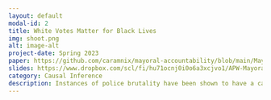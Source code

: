 ```yaml
---
layout: default
modal-id: 2
title: White Votes Matter for Black Lives
img: shoot.png
alt: image-alt
project-date: Spring 2023
paper: https://github.com/caramnix/mayoral-accountability/blob/main/Mayoral_Accountability.pdf
slides: https://www.dropbox.com/scl/fi/hu71ocnj0i0o6a3xcjvo1/APW-Mayoral-Accountability-3_8_23.pdf?rlkey=4iofuthd514uon4rhgz67iih1&dl=0
category: Causal Inference
description: Instances of police brutality have been shown to have a catalyzing effect on the electorate. For example, following the murder of George Floyd in Minneapolis in 2020 voter turnout in the 2021 mayoral election increased over 53 percent from 2017. However, despite a massive change in turnout indicating the mobilizing effect of police killings, Mayor Jacob Frey still won reelection in 2021. This puzzle of accountability is what I will explore further and put to the test at a national-level. Using data from police killings which occurred in medium and large (greater than 50,000 people) cities from 2013-2021 and corresponding mayoral election returns I consider the impact of police brutality on turnout, democratic vote share and incumbency vote choice. I expect to find turnout and democratic vote share in the mayoral election will increase following instances of police brutality. I also expect, relative to cities where there were no instances of police brutality, incumbency percentage will decrease, suggesting mayors are being “punished” for police brutality happening on their watch. However, I expect this effect is not large enough to unseat the incumbent, demonstrating contradictory outcomes. Increased mobilization, yet incumbent reelection- indicating a lack of mayoral accountability. I leverage the as-if random timing and location of instances of police brutality to implement a differences in differences design spanning multiple time periods. I also run a supplementary mediation analysis using local awareness as a mediator. Results indicate marginal effects of police killing on turnout, democratic vote share and incumbency support. This research highlights the limitations of elections at holding elected officials accountable for police brutality. 
---
```

